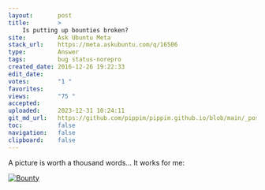 ```yaml
---
layout:       post
title:        >
    Is putting up bounties broken?
site:         Ask Ubuntu Meta
stack_url:    https://meta.askubuntu.com/q/16506
type:         Answer
tags:         bug status-norepro
created_date: 2016-12-26 19:22:33
edit_date:    
votes:        "1 "
favorites:    
views:        "75 "
accepted:     
uploaded:     2023-12-31 10:24:11
git_md_url:   https://github.com/pippim/pippim.github.io/blob/main/_posts/2016/2016-12-26-Is-putting-up-bounties-broken_.md
toc:          false
navigation:   false
clipboard:    false
---
```


A picture is worth a thousand words... It works for me:

[![Bounty][1]][1]


  [1]: https://i.stack.imgur.com/JcV6Y.png
